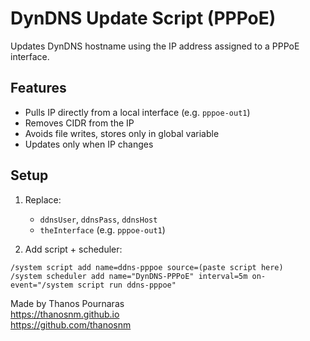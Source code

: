 # DynDNS Update Script (PPPoE)

Updates DynDNS hostname using the IP address assigned to a PPPoE interface.

## Features

- Pulls IP directly from a local interface (e.g. `pppoe-out1`)
- Removes CIDR from the IP
- Avoids file writes, stores only in global variable
- Updates only when IP changes

## Setup

1. Replace:
   - `ddnsUser`, `ddnsPass`, `ddnsHost`
   - `theInterface` (e.g. `pppoe-out1`)

2. Add script + scheduler:

```
/system script add name=ddns-pppoe source=(paste script here)
/system scheduler add name="DynDNS-PPPoE" interval=5m on-event="/system script run ddns-pppoe"
```

Made by Thanos Pournaras  
https://thanosnm.github.io  
https://github.com/thanosnm
